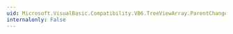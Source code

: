 ```yaml
---
uid: Microsoft.VisualBasic.Compatibility.VB6.TreeViewArray.ParentChanged
internalonly: False
---
```

